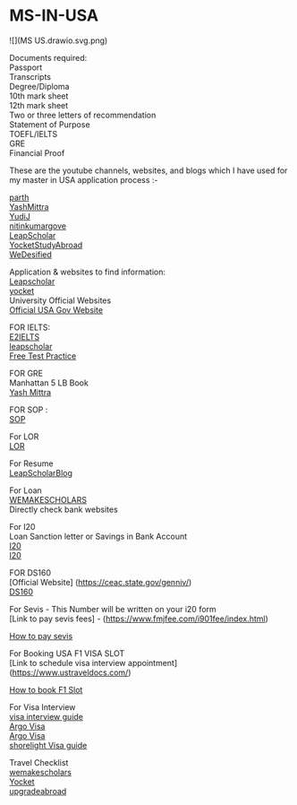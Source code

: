 # MS-IN-USA

![](MS US.drawio.svg.png)
 
Documents required: <br>
Passport <br>
Transcripts <br>
Degree/Diploma <br>
10th mark sheet <br>
12th mark sheet <br>
Two or three letters of recommendation <br>
Statement of Purpose <br>
TOEFL/IELTS <br>
GRE <br>
Financial Proof <br>



These are the youtube channels, websites, and blogs  which I have used for my master in USA application process :- <br>

[parth](https://www.youtube.com/@ParthVijayvergiya) <br>
[YashMittra](https://www.youtube.com/@YashMittraYMGrad) <br>
[YudiJ](https://www.youtube.com/@YudiJ) <br>
[nitinkumargove](https://www.youtube.com/@nitinkumargove) <br>
[LeapScholar](https://www.youtube.com/@LeapScholar) <br>
[YocketStudyAbroad](https://www.youtube.com/@YocketStudyAbroad) <br>
[WeDesified](https://www.youtube.com/@WeDesified) <br>

Application & websites to find information: <br>
[Leapscholar](https://leapscholar.com/) <br>
[yocket](https://yocket.com/) <br>
University Official  Websites <br>
[Official USA Gov Website](https://studyinthestates.dhs.gov/students) <br>

FOR IELTS: <br>
[E2IELTS](https://www.youtube.com/@E2IELTS) <br>
[leapscholar](https://ielts.leapscholar.com/) <br>
[Free Test Practice](https://ieltsonlinetests.com/) <br>
 
FOR GRE <br>
Manhattan 5 LB Book <br>
[Yash Mittra](https://www.youtube.com/watch?v=GVKqmALLRDM) <br>

FOR SOP : <br>
[SOP](https://www.youtube.com/watch?v=t8FTM5az7Lo) <br>

For LOR <br>
[LOR](https://www.youtube.com/watch?v=nRk_7maHnuU) <br>
 
For Resume  <br>
[LeapScholarBlog](https://leapscholar.com/blog/resume-format-for-usa-tips-examples/)

For Loan <br>
[WEMAKESCHOLARS](https://www.wemakescholars.com/education-loan) <br>
Directly check bank websites <br>


For I20 <br>
Loan Sanction letter or Savings in Bank Account <br>
[I20](https://www.youtube.com/watch?v=YRlXsIw3uXg) <br>
[I20](https://www.youtube.com/watch?v=-gllzYF7Zqg) <br>

FOR DS160 <br>
[Official Website] (https://ceac.state.gov/genniv/) <br>
[DS160](https://www.youtube.com/watch?v=IxTxJ8SaJYI) <br>

For Sevis - This Number will be written on your i20 form <br>
[Link to pay sevis  fees] - (https://www.fmjfee.com/i901fee/index.html) <br>

[How to pay sevis](https://www.youtube.com/watch?v=_SDOcm-rUwA) <br>

For Booking  USA F1 VISA SLOT <br>
[Link to schedule visa interview appointment] (https://www.ustraveldocs.com/) <br>

[How to book F1 Slot](https://www.youtube.com/watch?v=ESoJwVcS5m0) <br>

For Visa Interview <br>
[visa interview guide](https://www.youtube.com/watch?v=_6MKgYXVPME) <br>
[Argo Visa](https://www.youtube.com/watch?v=IKBFhFmrY3A) <br>
[Argo Visa](https://www.youtube.com/watch?v=_uS6KvsZn_U) <br>
[shorelight Visa guide](https://shorelight.com/student-stories/f-1-visa-interview-questions/) <br>

Travel Checklist <br>
[wemakescholars](https://www.wemakescholars.com/blog/study-in-usa-101-complete-travel-checklist-for-indian-students) <br>
[Yocket](https://yocket.com/blog/things-to-carry-to-abroad-for-students) <br>
[upgradeabroad](https://www.upgradabroad.com/articles/packing-list-for-indian-students-going-abroad/) <br>




